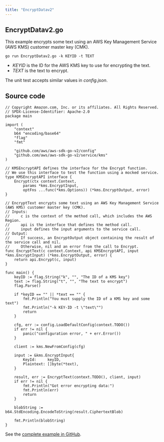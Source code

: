 ```yaml
---
title: "EncryptDatav2"
---
```

## EncryptDatav2.go

This example encrypts some text using an AWS Key Management Service (AWS KMS) customer master key (CMK).

`go run EncryptDatav2.go -k KEYID -t TEXT`

- _KEYID_ is the ID for the AWS KMS key to use for encrypting the text.
- _TEXT_ is the text to encrypt.

The unit test accepts similar values in _config.json_.

## Source code

```
// Copyright Amazon.com, Inc. or its affiliates. All Rights Reserved.
// SPDX-License-Identifier: Apache-2.0
package main

import (
	"context"
	b64 "encoding/base64"
	"flag"
	"fmt"

	"github.com/aws/aws-sdk-go-v2/config"
	"github.com/aws/aws-sdk-go-v2/service/kms"
)

// KMSEncryptAPI defines the interface for the Encrypt function.
// We use this interface to test the function using a mocked service.
type KMSEncryptAPI interface {
	Encrypt(ctx context.Context,
		params *kms.EncryptInput,
		optFns ...func(*kms.Options)) (*kms.EncryptOutput, error)
}

// EncryptText encrypts some text using an AWS Key Management Service (AWS KMS) customer master key (CMK).
// Inputs:
//     c is the context of the method call, which includes the AWS Region.
//     api is the interface that defines the method call.
//     input defines the input arguments to the service call.
// Output:
//     If success, an EncryptOutput object containing the result of the service call and nil.
//     Otherwise, nil and an error from the call to Encrypt.
func EncryptText(c context.Context, api KMSEncryptAPI, input *kms.EncryptInput) (*kms.EncryptOutput, error) {
	return api.Encrypt(c, input)
}

func main() {
	keyID := flag.String("k", "", "The ID of a KMS key")
	text := flag.String("t", "", "The text to encrypt")
	flag.Parse()

	if *keyID == "" || *text == "" {
		fmt.Println("You must supply the ID of a KMS key and some text")
		fmt.Println("-k KEY-ID -t \"text\"")
		return
	}

	cfg, err := config.LoadDefaultConfig(context.TODO())
	if err != nil {
		panic("configuration error, " + err.Error())
	}

	client := kms.NewFromConfig(cfg)

	input := &kms.EncryptInput{
		KeyId:     keyID,
		Plaintext: []byte(*text),
	}

	result, err := EncryptText(context.TODO(), client, input)
	if err != nil {
		fmt.Println("Got error encrypting data:")
		fmt.Println(err)
		return
	}

	blobString := b64.StdEncoding.EncodeToString(result.CiphertextBlob)

	fmt.Println(blobString)
}

```

See the [complete example in GitHub](https://github.com/awsdocs/aws-doc-sdk-examples/blob/master/gov2/kms/EncryptData/EncryptDatav2.go).